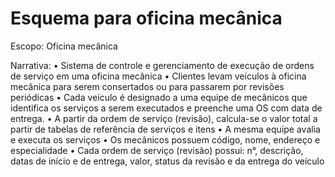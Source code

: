 # Esquema para oficina mecânica

Escopo: Oficina mecânica

Narrativa:
•	Sistema de controle e gerenciamento de execução de ordens de serviço em uma oficina mecânica
•	Clientes levam veículos à oficina mecânica para serem consertados ou para passarem por revisões periódicas
•	Cada veículo é designado a uma equipe de mecânicos que identifica os serviços a serem executados e preenche uma OS com data de entrega.
•	A partir da ordem de serviço (revisão), calcula-se o valor total a partir de tabelas de referência de serviços e itens
•	A mesma equipe avalia e executa os serviços
•	Os mecânicos possuem código, nome, endereço e especialidade
•	Cada ordem de serviço (revisão) possui: n°, descrição, datas de início e de entrega, valor, status da revisão e da entrega do veículo
